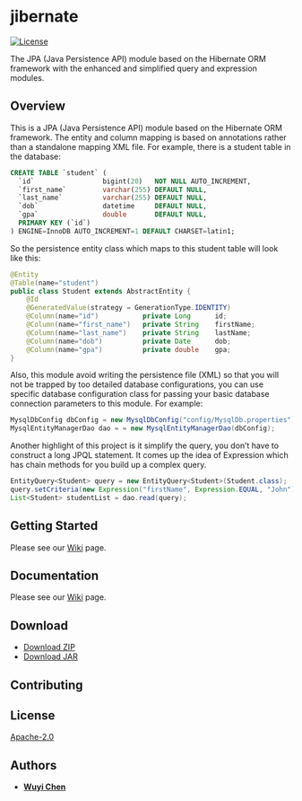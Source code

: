 # jibernate
[![License](https://img.shields.io/badge/License-Apache%202.0-green.svg)](https://opensource.org/licenses/Apache-2.0) 

The JPA (Java Persistence API) module based on the Hibernate ORM framework with the enhanced and simplified query and expression modules.

## Overview
This is a JPA (Java Persistence API) module based on the Hibernate ORM framework. The entity and column mapping is based on annotations rather than a standalone mapping XML file. For example, there is a student table in the database:
```sql
CREATE TABLE `student` (
  `id`                 bigint(20)   NOT NULL AUTO_INCREMENT,
  `first_name`         varchar(255) DEFAULT NULL,
  `last_name`          varchar(255) DEFAULT NULL,
  `dob`                datetime     DEFAULT NULL,
  `gpa`                double       DEFAULT NULL,
  PRIMARY KEY (`id`)
) ENGINE=InnoDB AUTO_INCREMENT=1 DEFAULT CHARSET=latin1;
```

So the persistence entity class which maps to this student table will look like this:
```java
@Entity
@Table(name="student")
public class Student extends AbstractEntity {
    @Id
    @GeneratedValue(strategy = GenerationType.IDENTITY)
    @Column(name="id")           private Long      id;
    @Column(name="first_name")   private String    firstName;
    @Column(name="last_name")    private String    lastName;
    @Column(name="dob")          private Date      dob;
    @Column(name="gpa")          private double    gpa;
}
```

Also, this module avoid writing the persistence file (XML) so that you will not be trapped by too detailed database configurations, you can use specific database configuration class for passing your basic database connection parameters to this module. For example:
```java
MysqlDbConfig dbConfig = new MysqlDbConfig("config/MysqlDb.properties").initialize();
MysqlEntityManagerDao dao = = new MysqlEntityManagerDao(dbConfig);
```

Another highlight of this project is it simplify the query, you don’t have to construct a long JPQL statement. It comes up the idea of Expression which has chain methods for you build up a complex query.
```java
EntityQuery<Student> query = new EntityQuery<Student>(Student.class);
query.setCriteria(new Expression("firstName", Expression.EQUAL, "John"));
List<Student> studentList = dao.read(query);
```

## Getting Started
Please see our [Wiki](https://github.com/wuyichen24/jibernate/wiki/Getting-Started) page.

## Documentation
Please see our [Wiki](https://github.com/wuyichen24/jibernate/wiki) page.

## Download
- [Download ZIP](https://github.com/wuyichen24/jibernate/archive/master.zip)
- [Download JAR](https://github.com/wuyichen24/jibernate/releases/download/v1.0/jibernate-1.0.jar)

## Contributing

## License
[Apache-2.0](https://opensource.org/licenses/Apache-2.0)

## Authors
- **[Wuyi Chen](https://www.linkedin.com/in/wuyichen24/)**
